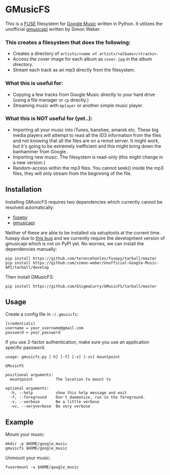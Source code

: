 GMusicFS
========

This is a [FUSE](http://fuse.sourceforge.net/) filesystem for
[Google Music](http://music.google.com) written in Python. It utilizes the
unofficial
[gmusicapi](https://github.com/simon-weber/Unofficial-Google-Music-API)
written by Simon Weber.

### This creates a filesystem that does the following:

 * Creates a directory of ```artists/<name of artist>/<albums>/<tracks>```.
 * Access the cover image for each album as ```cover.jpg``` in the album directory.
 * Stream each track as an mp3 directly from the filesystem.
 
### What this is useful for:

 * Copying a few tracks from Google Music directly to your hard drive
   (using a file manager or ```cp``` directly.)
 * Streaming music with ```mplayer``` or another simple music player.
 
### What this is NOT useful for (yet..):

 * Importing all your music into iTunes, banshee, amarok etc. These
   big media players will attempt to read all the ID3 information from
   the files and not knowing that all the files are on a remot server. 
   It might work, but it's going to be extremely inefficient and this
   might bring down the banhammer from Google..
 * Importing new music. The filesystem is read-only (this might change 
   in a new version.)
 * Random-access within the mp3 files. You cannot seek() inside the
   mp3 files, they will only stream from the beginning of the file.
   
Installation
------------

Installing GMusicFS requires two dependencies which currently cannot
be resolved automatically:

 * [fusepy](https://github.com/terencehonles/fusepy)
 * [gmusicapi](https://github.com/simon-weber/Unofficial-Google-Music-API)

Neither of these are able to be installed via setuptools at the
current time. fusepy due to
[this bug](https://github.com/terencehonles/fusepy/pull/9) and
we currently require the development version of gmusicapi which is not
on PyPI yet. No worries, we can install the dependencies manually:

```
pip install https://github.com/terencehonles/fusepy/tarball/master
pip install https://github.com/simon-weber/Unofficial-Google-Music-API/tarball/develop
```

Then install GMusicFS:

```
pip install https://github.com/EnigmaCurry/GMusicFS/tarball/master
```


Usage
-----

Create a config file in ```~/.gmusicfs```:

```
[credentials]
username = your_username@gmail.com
password = your_password
```

If you use 2-factor authentication, make sure you use an application
specific password.


```
usage: gmusicfs.py [-h] [-f] [-v] [-vv] mountpoint

GMusicFS

positional arguments:
  mountpoint          The location to mount to

optional arguments:
  -h, --help          show this help message and exit
  -f, --foreground    Don't daemonize, run in the foreground.
  -v, --verbose       Be a little verbose
  -vv, --veryverbose  Be very verbose
```

Example
-------

Mount your music:

```
mkdir -p $HOME/google_music
gmusicfs $HOME/google_music
```

Unmount your music:
```
fusermount -u $HOME/google_music
```
